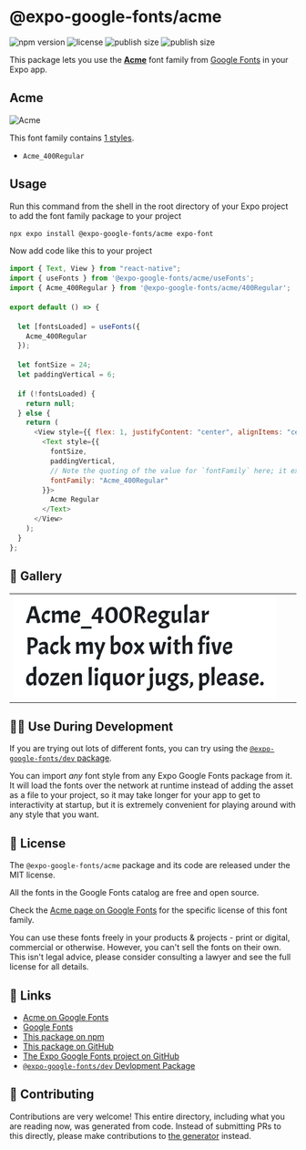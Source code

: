 # @expo-google-fonts/acme

![npm version](https://flat.badgen.net/npm/v/@expo-google-fonts/acme)
![license](https://flat.badgen.net/github/license/expo/google-fonts)
![publish size](https://flat.badgen.net/packagephobia/install/@expo-google-fonts/acme)
![publish size](https://flat.badgen.net/packagephobia/publish/@expo-google-fonts/acme)

This package lets you use the [**Acme**](https://fonts.google.com/specimen/Acme) font family from [Google Fonts](https://fonts.google.com/) in your Expo app.

## Acme

![Acme](./font-family.png)

This font family contains [1 styles](#-gallery).

- `Acme_400Regular`

## Usage

Run this command from the shell in the root directory of your Expo project to add the font family package to your project

```sh
npx expo install @expo-google-fonts/acme expo-font
```

Now add code like this to your project

```js
import { Text, View } from "react-native";
import { useFonts } from '@expo-google-fonts/acme/useFonts';
import { Acme_400Regular } from '@expo-google-fonts/acme/400Regular';

export default () => {

  let [fontsLoaded] = useFonts({
    Acme_400Regular
  });

  let fontSize = 24;
  let paddingVertical = 6;

  if (!fontsLoaded) {
    return null;
  } else {
    return (
      <View style={{ flex: 1, justifyContent: "center", alignItems: "center" }}>
        <Text style={{
          fontSize,
          paddingVertical,
          // Note the quoting of the value for `fontFamily` here; it expects a string!
          fontFamily: "Acme_400Regular"
        }}>
          Acme Regular
        </Text>
      </View>
    );
  }
};
```

## 🔡 Gallery


||||
|-|-|-|
|![Acme_400Regular](./400Regular/Acme_400Regular.ttf.png)||||


## 👩‍💻 Use During Development

If you are trying out lots of different fonts, you can try using the [`@expo-google-fonts/dev` package](https://github.com/expo/google-fonts/tree/master/font-packages/dev#readme).

You can import _any_ font style from any Expo Google Fonts package from it. It will load the fonts over the network at runtime instead of adding the asset as a file to your project, so it may take longer for your app to get to interactivity at startup, but it is extremely convenient for playing around with any style that you want.


## 📖 License

The `@expo-google-fonts/acme` package and its code are released under the MIT license.

All the fonts in the Google Fonts catalog are free and open source.

Check the [Acme page on Google Fonts](https://fonts.google.com/specimen/Acme) for the specific license of this font family.

You can use these fonts freely in your products & projects - print or digital, commercial or otherwise. However, you can't sell the fonts on their own. This isn't legal advice, please consider consulting a lawyer and see the full license for all details.

## 🔗 Links

- [Acme on Google Fonts](https://fonts.google.com/specimen/Acme)
- [Google Fonts](https://fonts.google.com/)
- [This package on npm](https://www.npmjs.com/package/@expo-google-fonts/acme)
- [This package on GitHub](https://github.com/expo/google-fonts/tree/master/font-packages/acme)
- [The Expo Google Fonts project on GitHub](https://github.com/expo/google-fonts)
- [`@expo-google-fonts/dev` Devlopment Package](https://github.com/expo/google-fonts/tree/master/font-packages/dev)

## 🤝 Contributing

Contributions are very welcome! This entire directory, including what you are reading now, was generated from code. Instead of submitting PRs to this directly, please make contributions to [the generator](https://github.com/expo/google-fonts/tree/master/packages/generator) instead.
